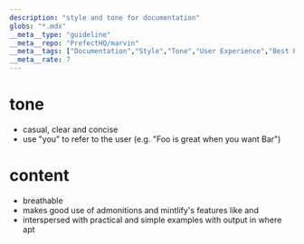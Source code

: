 ```yaml
---
description: "style and tone for documentation"
globs: "*.mdx"
__meta__type: "guideline"
__meta__repo: "PrefectHQ/marvin"
__meta__tags: ["Documentation","Style","Tone","User Experience","Best Practices"]
__meta__rate: 7
---
```

# tone
- casual, clear and concise
- use "you" to refer to the user (e.g. "Foo is great when you want Bar")

# content
- breathable
- makes good use of admonitions and mintlify's features like <CodeGroup> and <Tip>
- interspersed with practical and simple examples with output in <Accordian> where apt